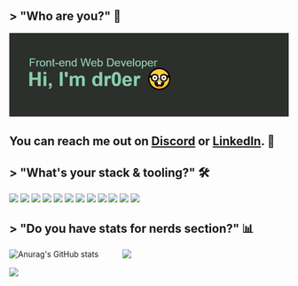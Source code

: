 ## > "Who are you?" 🤔
![GitHub Logo](/header.png)


<!-- Actual text -->

## **You can reach me out on [Discord][1] or [LinkedIn][2]. 💌**

<!-- Links to your social media accounts -->

[1]: https://discord.gg/VmPsENuqks
[2]: https://www.linkedin.com/in/ernest-drobny/


## > "What's your stack & tooling?" 🛠

![](https://img.shields.io/badge/OS-WINDOWS-informational?style=flat&logo=<LOGO_NAME>&logoColor=white&color=2bbc8a)
![](https://img.shields.io/badge/SHELL-POWERSHELL-informational?style=flat&logo=<LOGO_NAME>&logoColor=white&color=2bbc8a)
![](https://img.shields.io/badge/EDITOR-VSCODE-informational?style=flat&logo=<LOGO_NAME>&logoColor=white&color=2bbc8a)
![](https://img.shields.io/badge/FRAMEWORK-REACT-informational?style=flat&logo=<LOGO_NAME>&logoColor=white&color=2bbc8a)
![](https://img.shields.io/badge/SEMANTICS-HTML-informational?style=flat&logo=<LOGO_NAME>&logoColor=white&color=2bbc8a)
![](https://img.shields.io/badge/STYLING-TAILWIND&&SCSS-informational?style=flat&logo=<LOGO_NAME>&logoColor=white&color=2bbc8a)
![](https://img.shields.io/badge/FRONTEND-JAVACSRIPT-informational?style=flat&logo=<LOGO_NAME>&logoColor=white&color=2bbc8a)
![](https://img.shields.io/badge/EXTENSION-TYPESCRIPT-informational?style=flat&logo=<LOGO_NAME>&logoColor=white&color=2bbc8a)
![](https://img.shields.io/badge/SCRIPTS-PYTHON-informational?style=flat&logo=<LOGO_NAME>&logoColor=white&color=2bbc8a)
![](https://img.shields.io/badge/BACKEND-NODEJS-informational?style=flat&logo=<LOGO_NAME>&logoColor=white&color=2bbc8a)
![](https://img.shields.io/badge/HOSTING-HEROKU/NETLIFY-informational?style=flat&logo=<LOGO_NAME>&logoColor=white&color=2bbc8a)
![](https://img.shields.io/badge/CLOUD-AWS-informational?style=flat&logo=<LOGO_NAME>&logoColor=white&color=2bbc8a)

## > "Do you have stats for nerds section?" 📊
![Anurag's GitHub stats](https://github-readme-stats.vercel.app/api?username=dr0er&count_private=true&show_icons=true&theme=dark)
<img align='right' src="https://media.giphy.com/media/M9gbBd9nbDrOTu1Mqx/giphy.gif" width="300">

<img align="center" src="https://github-readme-stats.vercel.app/api/top-langs/?username=dr0er&theme=dark&layout=compact" />
